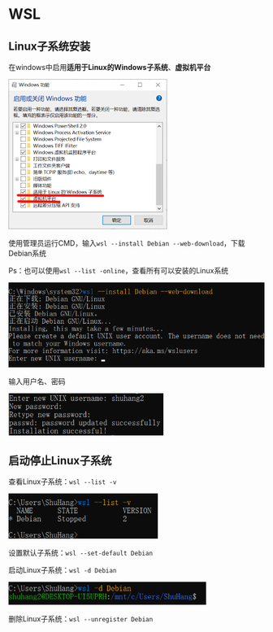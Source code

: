 # WSL

## Linux子系统安装

在windows中启用**适用于Linux的Windows子系统**、**虚拟机平台**

<img src="./img/image-20241221234208026.png" alt="image-20241221234208026" style="zoom:50%;" />

使用管理员运行CMD，输入`wsl --install Debian --web-download`，下载Debian系统

Ps：也可以使用`wsl --list -online`，查看所有可以安装的Linux系统

<img src="./img/image-20241221234457197.png" alt="image-20241221234457197" style="zoom: 67%;" />

输入用户名、密码

<img src="./img/image-20241221234550013.png" alt="image-20241221234550013" style="zoom:67%;" />

## 启动停止Linux子系统

查看Linux子系统：`wsl --list -v`

<img src="./img/image-20241221235120088.png" alt="image-20241221235120088" style="zoom:67%;" />

设置默认子系统：`wsl --set-default Debian`

启动Linux子系统：`wsl -d Debian`

<img src="./img/image-20241221235249717.png" alt="image-20241221235249717" style="zoom:67%;" />

删除Linux子系统：`wsl --unregister Debian`